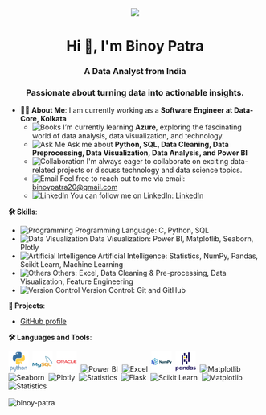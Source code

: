 <div id="header" align="center">
  <img src="https://media.giphy.com/media/M9gbBd9nbDrOTu1Mqx/giphy.gif" width="100"/>
</div>

<h1 align="center">Hi 👋, I'm Binoy Patra</h1>
<h3 align="center">A Data Analyst from India</h3>
<h3 align="center">Passionate about turning data into actionable insights.</h3>

- 👨‍💻 **About Me**:
  I am currently working as a **Software Engineer at Data-Core, Kolkata**  
  - ![Books](https://img.icons8.com/color/22/000000/book.png) I’m currently learning **Azure**, exploring the fascinating world of data analysis, data visualization, and technology.
  - ![Ask Me](https://img.icons8.com/color/22/000000/speech-bubble.png) Ask me about **Python, SQL, Data Cleaning, Data Preprocessing, Data Visualization, Data Analysis, and Power BI**
  - ![Collaboration](https://img.icons8.com/color/22/000000/globe.png) I'm always eager to collaborate on exciting data-related projects or discuss technology and data science topics.
  - ![Email](https://img.icons8.com/color/22/000000/email.png) Feel free to reach out to me via email: binoypatra20@gmail.com
  - ![LinkedIn](https://img.icons8.com/color/22/000000/linkedin.png) You can follow me on LinkedIn: [LinkedIn](https://www.linkedin.com/in/binoy-patra-b9277b1b2?utm_source=share&utm_campaign=share_via&utm_content=profile&utm_medium=android_app)

**:hammer_and_wrench: Skills**:
- ![Programming](https://img.icons8.com/color/24/000000/code.png) Programming Language: C, Python, SQL
- ![Data Visualization](https://img.icons8.com/color/24/000000/graph.png) Data Visualization: Power BI, Matplotlib, Seaborn, Plotly
- ![Artificial Intelligence](https://img.icons8.com/color/24/000000/artificial-intelligence.png) Artificial Intelligence: Statistics, NumPy, Pandas, Scikit Learn, Machine Learning
- ![Others](https://img.icons8.com/color/24/000000/settings.png) Others: Excel, Data Cleaning & Pre-processing, Data Visualization, Feature Engineering
- ![Version Control](https://img.icons8.com/color/24/000000/git.png) Version Control: Git and GitHub

**:file_folder: Projects**:
- [GitHub profile](https://github.com/binoy-patra)

**:hammer_and_wrench: Languages and Tools**:
<div>
  <img src="https://github.com/devicons/devicon/blob/master/icons/python/python-original-wordmark.svg" title="Python" alt="Python" width="40" height="40"/>&nbsp;
  <img src="https://raw.githubusercontent.com/devicons/devicon/master/icons/mysql/mysql-original-wordmark.svg" title="MySQL" alt="MySQL" width="40" height="40"/>&nbsp;
  <img src="https://raw.githubusercontent.com/devicons/devicon/master/icons/oracle/oracle-original.svg" title="Oracle" alt="Oracle" width="40" height="40"/>&nbsp;
  <img src="https://upload.wikimedia.org/wikipedia/commons/c/cf/New_Power_BI_Logo.svg" title="Power BI" alt="Power BI" width="40" height="40"/>&nbsp;
  <img src="https://freebiehive.com/wp-content/uploads/2022/04/Microsoft-Excel-Icon-PNG.jpg" title="Excel" alt="Excel" width="40" height="40"/>&nbsp;
  <img src="https://github.com/devicons/devicon/blob/master/icons/numpy/numpy-original-wordmark.svg" title="NumPy" alt="NumPy" width="40" height="40"/>&nbsp;
  <img src="https://github.com/devicons/devicon/blob/master/icons/pandas/pandas-original-wordmark.svg" title="Pandas" alt="Pandas" width="40" height="40"/>&nbsp;
  <img src="https://upload.wikimedia.org/wikipedia/commons/0/01/Matplotlib.png" title="Matplotlib" alt="Matplotlib" width="40" height="40"/>&nbsp;
  <img src="https://seaborn.pydata.org/_static/logo-wide-lightbg.svg" title="Seaborn" alt="Seaborn" width="40" height="40"/>&nbsp;
  <img src="https://plotly.com/favicon.ico" title="Plotly" alt="Plotly" width="40" height="40"/>&nbsp;
  <img src="https://upload.wikimedia.org/wikipedia/commons/thumb/d/de/Logo_statistics.svg/1200px-Logo_statistics.svg.png" title="Statistics" alt="Statistics" width="40" height="40"/>&nbsp;
  <img src="https://flask.palletsprojects.com/en/2.0.x/_images/flask-logo.png" title="Flask" alt="Flask" width="40" height="40"/>&nbsp;
  <img src="https://upload.wikimedia.org/wikipedia/commons/0/05/Scikit_learn_logo_small.svg" title="Scikit Learn" alt="Scikit Learn" width="40" height="40"/>&nbsp;
  <img src="https://matplotlib.org/stable/_images/sphx_glr_logos2_001.png" title="Matplotlib" alt="Matplotlib" width="40" height="40"/>&nbsp;
<img src="https://upload.wikimedia.org/wikipedia/commons/thumb/3/34/Eicon_Science_Article.png/600px-Eicon_Science_Article.png" title="Statistics" alt="Statistics" width="40" height="40"/>&nbsp;

</div>


<p><img align="center" src="https://github-readme-streak-stats.herokuapp.com/?user=binoy-patra&" alt="binoy-patra" /></p>

